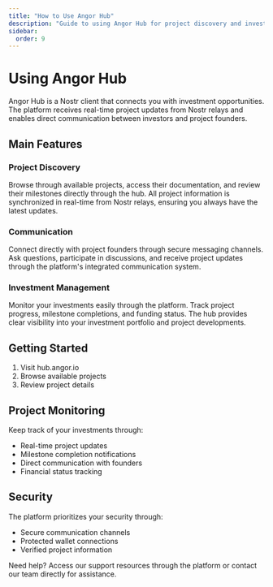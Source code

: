 ```yaml
---
title: "How to Use Angor Hub"
description: "Guide to using Angor Hub for project discovery and investment"
sidebar:
  order: 9
---
```


# Using Angor Hub

Angor Hub is a Nostr client that connects you with investment opportunities. The platform receives real-time project updates from Nostr relays and enables direct communication between investors and project founders.

## Main Features

### Project Discovery
Browse through available projects, access their documentation, and review their milestones directly through the hub. All project information is synchronized in real-time from Nostr relays, ensuring you always have the latest updates.

### Communication
Connect directly with project founders through secure messaging channels. Ask questions, participate in discussions, and receive project updates through the platform's integrated communication system.

### Investment Management
Monitor your investments easily through the platform. Track project progress, milestone completions, and funding status. The hub provides clear visibility into your investment portfolio and project developments.

## Getting Started

1. Visit hub.angor.io
2. Browse available projects
3. Review project details

## Project Monitoring

Keep track of your investments through:
- Real-time project updates
- Milestone completion notifications
- Direct communication with founders
- Financial status tracking

## Security

The platform prioritizes your security through:
- Secure communication channels
- Protected wallet connections
- Verified project information

Need help? Access our support resources through the platform or contact our team directly for assistance.
